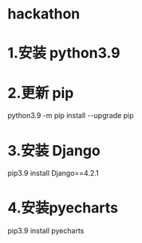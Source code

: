 # hackathon
# 1.安装 python3.9
# 2.更新 pip 
python3.9 -m pip install --upgrade pip
# 3.安装 Django 
  pip3.9 install Django==4.2.1
# 4.安装pyecharts
  pip3.9 install pyecharts
